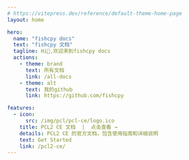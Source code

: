 ```yaml
---
# https://vitepress.dev/reference/default-theme-home-page
layout: home

hero:
  name: "fishcpy docs"
  text: "fishcpy 文档"
  tagline: Hi👋,欢迎来到fishcpy docs
  actions:
    - theme: brand
      text: 所有文档
      link: /all-docs
    - theme: alt
      text: 我的github
      link: https://github.com/fishcpy

features:
  - icon:
      src: /img/pcl/pcl-ce/logo.ico
    title: PCL2 CE 文档  |  点击查看 →
    details: PCL2 CE 的官方文档，包含使用指南和详细说明
    text: Get Started
    link: /pcl2-ce/
---
```



